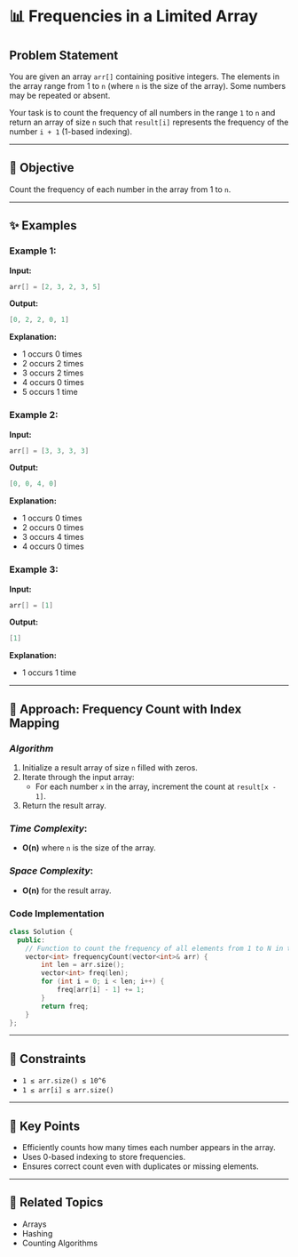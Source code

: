 # 📊 Frequencies in a Limited Array

## Problem Statement

You are given an array `arr[]` containing positive integers. The elements in the array range from 1 to `n` (where `n` is the size of the array). Some numbers may be repeated or absent.

Your task is to count the frequency of all numbers in the range `1` to `n` and return an array of size `n` such that `result[i]` represents the frequency of the number `i + 1` (1-based indexing).

---

## 🎯 Objective

Count the frequency of each number in the array from 1 to `n`.

---

## ✨ Examples

### Example 1:

**Input:**
```cpp
arr[] = [2, 3, 2, 3, 5]
```

**Output:**
```cpp
[0, 2, 2, 0, 1]
```

**Explanation:**
- 1 occurs 0 times
- 2 occurs 2 times
- 3 occurs 2 times
- 4 occurs 0 times
- 5 occurs 1 time

### Example 2:

**Input:**
```cpp
arr[] = [3, 3, 3, 3]
```

**Output:**
```cpp
[0, 0, 4, 0]
```

**Explanation:**
- 1 occurs 0 times
- 2 occurs 0 times
- 3 occurs 4 times
- 4 occurs 0 times

### Example 3:

**Input:**
```cpp
arr[] = [1]
```

**Output:**
```cpp
[1]
```

**Explanation:**
- 1 occurs 1 time

---

## 🚀 Approach: Frequency Count with Index Mapping

### *Algorithm*

1. Initialize a result array of size `n` filled with zeros.
2. Iterate through the input array:
   - For each number `x` in the array, increment the count at `result[x - 1]`.
3. Return the result array.

### *Time Complexity*:
- **O(n)** where `n` is the size of the array.

### *Space Complexity*:
- **O(n)** for the result array.

### Code Implementation

```cpp
class Solution {
  public:
    // Function to count the frequency of all elements from 1 to N in the array.
    vector<int> frequencyCount(vector<int>& arr) {
        int len = arr.size();
        vector<int> freq(len);
        for (int i = 0; i < len; i++) {
            freq[arr[i] - 1] += 1;
        }
        return freq;
    }
};
```

---

## 🔧 Constraints

- `1 ≤ arr.size() ≤ 10^6`
- `1 ≤ arr[i] ≤ arr.size()`

---

## 🌟 Key Points

- Efficiently counts how many times each number appears in the array.
- Uses 0-based indexing to store frequencies.
- Ensures correct count even with duplicates or missing elements.

---

## 🔗 Related Topics
- Arrays
- Hashing
- Counting Algorithms

